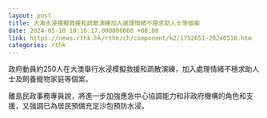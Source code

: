 ```yaml
---
layout: post
title: 大澳水浸模擬救援和疏散演練加入處理情緒不穩求助人士等個案
date: 2024-05-10 18:16:17.000000000 +08:00
link: https://news.rthk.hk/rthk/ch/component/k2/1752651-20240510.htm
categories: rthk
---
```


政府動員約250人在大澳舉行水浸模擬救援和疏散演練，加入處理情緒不穩求助人士及飼養寵物家庭等個案。

離島民政事務專員說，將進一步加強應急中心協調能力和非政府機構的角色和支援，又強調已為居民預備充足沙包預防水浸。
